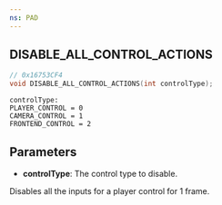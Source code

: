```yaml
---
ns: PAD
---
```

## DISABLE_ALL_CONTROL_ACTIONS

```c
// 0x16753CF4
void DISABLE_ALL_CONTROL_ACTIONS(int controlType);
```

```
controlType: 
PLAYER_CONTROL = 0
CAMERA_CONTROL = 1
FRONTEND_CONTROL = 2
```

## Parameters
* **controlType**: The control type to disable.

Disables all the inputs for a player control for 1 frame.
